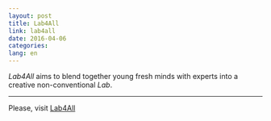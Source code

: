 ```yaml
---
layout: post
title: Lab4All
link: lab4all
date: 2016-04-06
categories:
lang: en
---
```


*Lab4All* aims to blend together young fresh minds with experts into a creative non-conventional *Lab*.

___

Please, visit [Lab4All](#)
